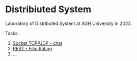 # Distribiuted System
Laboratory of Distributed System at AGH University in 2022.

Tasks:
1) [Socket TCP/UDP - chat](https://github.com/gregori0o/distributet/tree/main/chat)
2) [REST - Film Rating](https://github.com/gregori0o/distributet/tree/main/film_rating)
3) ...
